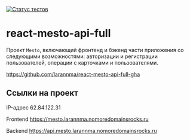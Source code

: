 [![Статус тестов](../../actions/workflows/tests.yml/badge.svg)](../../actions/workflows/tests.yml)

# react-mesto-api-full
Проект `Mesto`, включающий фронтенд и бэкенд части приложения со следующими возможностями: авторизации и регистрации пользователей, операции с карточками и пользователями.

https://github.com/larannma/react-mesto-api-full-gha

## Ссылки на проект

IP-адрес 62.84.122.31

Frontend https://mesto.larannma.nomoredomainsrocks.ru

Backend https://api.mesto.larannma.nomoredomainsrocks.ru
